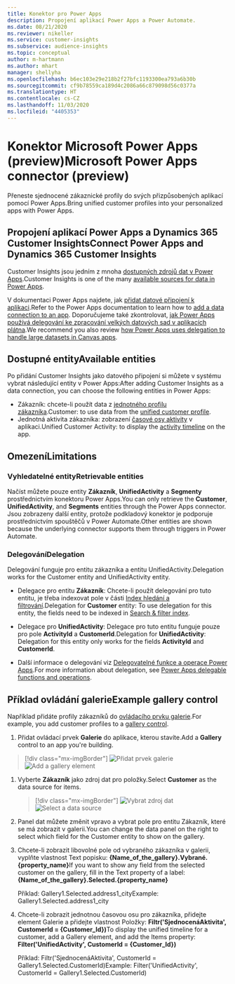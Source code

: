```yaml
---
title: Konektor pro Power Apps
description: Propojení aplikací Power Apps a Power Automate.
ms.date: 08/21/2020
ms.reviewer: nikeller
ms.service: customer-insights
ms.subservice: audience-insights
ms.topic: conceptual
author: m-hartmann
ms.author: mhart
manager: shellyha
ms.openlocfilehash: b6ec103e29e218b2f27bfc1193300ea793a6b30b
ms.sourcegitcommit: cf9b78559ca189d4c2086a66c879098d56c0377a
ms.translationtype: HT
ms.contentlocale: cs-CZ
ms.lasthandoff: 11/03/2020
ms.locfileid: "4405353"
---
```

# <a name="microsoft-power-apps-connector-preview"></a><span data-ttu-id="da8f3-103">Konektor Microsoft Power Apps (preview)</span><span class="sxs-lookup"><span data-stu-id="da8f3-103">Microsoft Power Apps connector (preview)</span></span>

<span data-ttu-id="da8f3-104">Přeneste sjednocené zákaznické profily do svých přizpůsobených aplikací pomocí Power Apps.</span><span class="sxs-lookup"><span data-stu-id="da8f3-104">Bring unified customer profiles into your personalized apps with Power Apps.</span></span>

## <a name="connect-power-apps-and-dynamics-365-customer-insights"></a><span data-ttu-id="da8f3-105">Propojení aplikací Power Apps a Dynamics 365 Customer Insights</span><span class="sxs-lookup"><span data-stu-id="da8f3-105">Connect Power Apps and Dynamics 365 Customer Insights</span></span>

<span data-ttu-id="da8f3-106">Customer Insights jsou jedním z mnoha [dostupných zdrojů dat v Power Apps](https://docs.microsoft.com/powerapps/maker/canvas-apps/working-with-data-sources).</span><span class="sxs-lookup"><span data-stu-id="da8f3-106">Customer Insights is one of the many [available sources for data in Power Apps](https://docs.microsoft.com/powerapps/maker/canvas-apps/working-with-data-sources).</span></span>

<span data-ttu-id="da8f3-107">V dokumentaci Power Apps najdete, jak [přidat datové připojení k aplikaci](https://docs.microsoft.com/powerapps/maker/canvas-apps/add-data-connection).</span><span class="sxs-lookup"><span data-stu-id="da8f3-107">Refer to the Power Apps documentation to learn how to [add a data connection to an app](https://docs.microsoft.com/powerapps/maker/canvas-apps/add-data-connection).</span></span> <span data-ttu-id="da8f3-108">Doporučujeme také zkontrolovat, [jak Power Apps používá delegování ke zpracování velkých datových sad v aplikacích plátna](https://docs.microsoft.com/powerapps/maker/canvas-apps/delegation-overview).</span><span class="sxs-lookup"><span data-stu-id="da8f3-108">We recommend you also review [how Power Apps uses delegation to handle large datasets in Canvas apps](https://docs.microsoft.com/powerapps/maker/canvas-apps/delegation-overview).</span></span>

## <a name="available-entities"></a><span data-ttu-id="da8f3-109">Dostupné entity</span><span class="sxs-lookup"><span data-stu-id="da8f3-109">Available entities</span></span>

<span data-ttu-id="da8f3-110">Po přidání Customer Insights jako datového připojení si můžete v systému vybrat následující entity v Power Apps:</span><span class="sxs-lookup"><span data-stu-id="da8f3-110">After adding Customer Insights as a data connection, you can choose the following entities in Power Apps:</span></span>

- <span data-ttu-id="da8f3-111">Zákazník: chcete-li použít data z [jednotného profilu zákazníka](customer-profiles.md).</span><span class="sxs-lookup"><span data-stu-id="da8f3-111">Customer: to use data from the [unified customer profile](customer-profiles.md).</span></span>
- <span data-ttu-id="da8f3-112">Jednotná aktivita zákazníka: zobrazení [časové osy aktivity](activities.md) v aplikaci.</span><span class="sxs-lookup"><span data-stu-id="da8f3-112">Unified Customer Activity: to display the [activity timeline](activities.md) on the app.</span></span>

## <a name="limitations"></a><span data-ttu-id="da8f3-113">Omezení</span><span class="sxs-lookup"><span data-stu-id="da8f3-113">Limitations</span></span>

### <a name="retrievable-entities"></a><span data-ttu-id="da8f3-114">Vyhledatelné entity</span><span class="sxs-lookup"><span data-stu-id="da8f3-114">Retrievable entities</span></span>

<span data-ttu-id="da8f3-115">Načíst můžete pouze entity **Zákazník**, **UnifiedActivity** a **Segmenty** prostřednictvím konektoru Power Apps.</span><span class="sxs-lookup"><span data-stu-id="da8f3-115">You can only retrieve the **Customer**, **UnifiedActivity**, and **Segments** entities through the Power Apps connector.</span></span> <span data-ttu-id="da8f3-116">Jsou zobrazeny další entity, protože podkladový konektor je podporuje prostřednictvím spouštěčů v Power Automate.</span><span class="sxs-lookup"><span data-stu-id="da8f3-116">Other entities are shown because the underlying connector supports them through triggers in Power Automate.</span></span>  

### <a name="delegation"></a><span data-ttu-id="da8f3-117">Delegování</span><span class="sxs-lookup"><span data-stu-id="da8f3-117">Delegation</span></span>

<span data-ttu-id="da8f3-118">Delegování funguje pro entitu zákazníka a entitu UnifiedActivity.</span><span class="sxs-lookup"><span data-stu-id="da8f3-118">Delegation works for the Customer entity and UnifiedActivity entity.</span></span> 

- <span data-ttu-id="da8f3-119">Delegace pro entitu **Zákazník**: Chcete-li použít delegování pro tuto entitu, je třeba indexovat pole v části [Index hledání a filtrování](search-filter-index.md).</span><span class="sxs-lookup"><span data-stu-id="da8f3-119">Delegation for **Customer** entity: To use delegation for this entity, the fields need to be indexed in [Search & filter index](search-filter-index.md).</span></span>  

- <span data-ttu-id="da8f3-120">Delegace pro **UnifiedActivity**: Delegace pro tuto entitu funguje pouze pro pole **ActivityId** a **CustomerId**.</span><span class="sxs-lookup"><span data-stu-id="da8f3-120">Delegation for **UnifiedActivity**: Delegation for this entity only works for the fields **ActivityId** and **CustomerId**.</span></span>  

- <span data-ttu-id="da8f3-121">Další informace o delegování viz [Delegovatelné funkce a operace Power Apps](https://docs.microsoft.com/connectors/commondataservice/#power-apps-delegable-functions-and-operations-for-the-cds-for-apps).</span><span class="sxs-lookup"><span data-stu-id="da8f3-121">For more information about delegation, see [Power Apps delegable functions and operations](https://docs.microsoft.com/connectors/commondataservice/#power-apps-delegable-functions-and-operations-for-the-cds-for-apps).</span></span> 

## <a name="example-gallery-control"></a><span data-ttu-id="da8f3-122">Příklad ovládání galerie</span><span class="sxs-lookup"><span data-stu-id="da8f3-122">Example gallery control</span></span>

<span data-ttu-id="da8f3-123">Například přidáte profily zákazníků do [ovládacího prvku galerie](https://docs.microsoft.com/powerapps/maker/canvas-apps/add-gallery).</span><span class="sxs-lookup"><span data-stu-id="da8f3-123">For example, you add customer profiles to a [gallery control](https://docs.microsoft.com/powerapps/maker/canvas-apps/add-gallery).</span></span>

1. <span data-ttu-id="da8f3-124">Přidat ovládací prvek **Galerie** do aplikace, kterou stavíte.</span><span class="sxs-lookup"><span data-stu-id="da8f3-124">Add a **Gallery** control to an app you're building.</span></span>

> [!div class="mx-imgBorder"]
> <span data-ttu-id="da8f3-125">![Přidat prvek galerie](media/connector-powerapps9.png "Přidat prvek galerie")</span><span class="sxs-lookup"><span data-stu-id="da8f3-125">![Add a gallery element](media/connector-powerapps9.png "Add a gallery element")</span></span>

1. <span data-ttu-id="da8f3-126">Vyberte **Zákazník** jako zdroj dat pro položky.</span><span class="sxs-lookup"><span data-stu-id="da8f3-126">Select **Customer** as the data source for items.</span></span>

    > [!div class="mx-imgBorder"]
    > <span data-ttu-id="da8f3-127">![Vybrat zdroj dat](media/choose-datasource-powerapps.png "Vybrat zdroj dat")</span><span class="sxs-lookup"><span data-stu-id="da8f3-127">![Select a data source](media/choose-datasource-powerapps.png "Select a data source")</span></span>

1. <span data-ttu-id="da8f3-128">Panel dat můžete změnit vpravo a vybrat pole pro entitu Zákazník, které se má zobrazit v galerii.</span><span class="sxs-lookup"><span data-stu-id="da8f3-128">You can change the data panel on the right to select which field for the Customer entity to show on the gallery.</span></span>

1. <span data-ttu-id="da8f3-129">Chcete-li zobrazit libovolné pole od vybraného zákazníka v galerii, vyplňte vlastnost Text popisku: **{Name_of_the_gallery}.Vybrané.{property_name}**</span><span class="sxs-lookup"><span data-stu-id="da8f3-129">If you want to show any field from the selected customer on the gallery, fill in the Text property of a label:  **{Name_of_the_gallery}.Selected.{property_name}**</span></span>

    <span data-ttu-id="da8f3-130">Příklad: Gallery1.Selected.address1_city</span><span class="sxs-lookup"><span data-stu-id="da8f3-130">Example: Gallery1.Selected.address1_city</span></span>

1. <span data-ttu-id="da8f3-131">Chcete-li zobrazit jednotnou časovou osu pro zákazníka, přidejte element Galerie a přidejte vlastnost Položky: **Filtr('SjednocenáAktivita', CustomerId = {Customer_Id})**</span><span class="sxs-lookup"><span data-stu-id="da8f3-131">To display the unified timeline for a customer, add a Gallery element, and add the Items property: **Filter('UnifiedActivity', CustomerId = {Customer_Id})**</span></span>

    <span data-ttu-id="da8f3-132">Příklad: Filtr('SjednocenáAktivita', CustomerId = Gallery1.Selected.CustomerId)</span><span class="sxs-lookup"><span data-stu-id="da8f3-132">Example: Filter('UnifiedActivity', CustomerId = Gallery1.Selected.CustomerId)</span></span>
